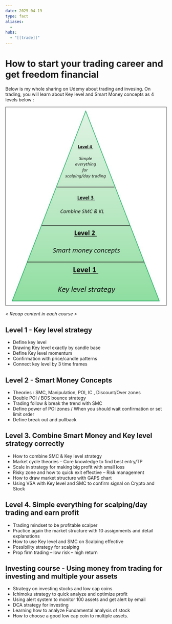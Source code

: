 ```yaml
---
date: 2025-04-19
type: fact
aliases:
  -
hubs:
  - "[[trade]]"
---
```


# How to start your trading career and get freedom financial

Below is my whole sharing on Udemy about trading and invesing.
On trading, you will learn about Key level and Smart Money concepts as 4 levels below :

![course-levels.png](../assets/imgs/course-levels.png)

*< Recap content in each course >*

## Level 1 - Key level strategy
- Define key level
- Drawing Key level exactly by candle base
- Define Key level momentum
- Confirmation with price/candle patterns
- Connect key level by 3 time frames

## Level 2 - Smart Money Concepts
- Theories : SMC, Manipulation, POI, IC , Discount/Over zones
- Double POI / BOS bounce strategy
- Trading follow & break the trend with SMC
- Define power of POI zones / When you should wait confirmation or set limit order
- Define break out and pullback

## Level 3. Combine Smart Money and Key level strategy correctly
- How to combine SMC & Key level strategy
- Market cycle theories – Core knowledge to find best entry/TP
- Scale in strategy for making big profit with small loss
- Risky zone and how to quick exit effective – Risk management
- How to draw market structure with GAPS chart
- Using VSA with Key level and SMC to confirm signal on Crypto and Stock

## Level 4. Simple everything for scalping/day trading and earn profit
- Trading mindset to be profitable scalper
- Practice again the market structure with 10 assignments and detail explanations
- How to use Key level and SMC on Scalping effective
- Possibility strategy for scalping
- Prop firm trading – low risk – high return


## Investing course - Using money from trading for investing and multiple your assets
- Strategy on investing stocks and low cap coins
- Ichimoku strategy to quick analyze and optimize profit
- Using alert system to monitor 100 assets and get alert by email
- DCA strategy for investing
- Learning how to analyze Fundamental analysis of stock
- How to choose a good low cap coin to multiple assets.

